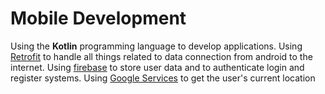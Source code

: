 # Mobile Development

Using the **Kotlin** programming language to develop applications. Using [Retrofit](https://square.github.io/retrofit/) to handle all things related to data connection from android to the internet. Using [firebase](https://firebase.google.com) to store user data and to authenticate login and register systems. Using [Google Services]((https://cloud.google.com)) to get the user's current location
